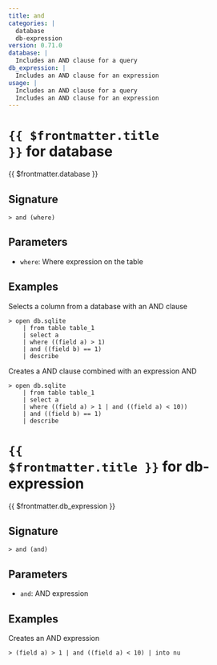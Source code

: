 ```yaml
---
title: and
categories: |
  database
  db-expression
version: 0.71.0
database: |
  Includes an AND clause for a query
db_expression: |
  Includes an AND clause for an expression
usage: |
  Includes an AND clause for a query
  Includes an AND clause for an expression
---
```


# <code>{{ $frontmatter.title }}</code> for database

<div class='command-title'>{{ $frontmatter.database }}</div>

## Signature

```> and (where)```

## Parameters

 -  `where`: Where expression on the table

## Examples

Selects a column from a database with an AND clause
```shell
> open db.sqlite
    | from table table_1
    | select a
    | where ((field a) > 1)
    | and ((field b) == 1)
    | describe
```

Creates a AND clause combined with an expression AND
```shell
> open db.sqlite
    | from table table_1
    | select a
    | where ((field a) > 1 | and ((field a) < 10))
    | and ((field b) == 1)
    | describe
```

# <code>{{ $frontmatter.title }}</code> for db-expression

<div class='command-title'>{{ $frontmatter.db_expression }}</div>

## Signature

```> and (and)```

## Parameters

 -  `and`: AND expression

## Examples

Creates an AND expression
```shell
> (field a) > 1 | and ((field a) < 10) | into nu
```
